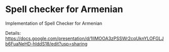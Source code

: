 # Spell checker for Armenian
Implementation of Spell Checker for Armenian

Details: https://docs.google.com/presentation/d/1IlMOOA3zPSSWr2cqUknYLOFGLJb6FuaNeHD-hlddS18/edit?usp=sharing
